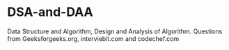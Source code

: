 # DSA-and-DAA
Data Structure and Algorithm, Design and Analysis of Algorithm.
Questions from Geeksforgeeks.org, interviebit.com and codechef.com
